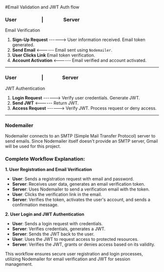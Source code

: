 #Email Validation and JWT Auth flow
### User &nbsp;&nbsp;&nbsp;&nbsp;&nbsp;&nbsp;&nbsp;&nbsp;&nbsp;&nbsp;&nbsp;&nbsp;&nbsp;&nbsp;&nbsp;&nbsp;&nbsp;&nbsp;&nbsp;&nbsp;| &nbsp;&nbsp;&nbsp;&nbsp;&nbsp;&nbsp;&nbsp;&nbsp;&nbsp;&nbsp;&nbsp;&nbsp;&nbsp;&nbsp;&nbsp; Server                                     
Email Verification

1. **Sign-Up Request**  ------>  User information received.
                                          Email token generated.
2. **Send Email**          <------  Email sent using `Nodemailer`.
3. **User Clicks Link**          Email token verification.
4. **Account Activation**  <------  Email verified and account activated.

---

### User &nbsp;&nbsp;&nbsp;&nbsp;&nbsp;&nbsp;&nbsp;&nbsp;&nbsp;&nbsp;&nbsp;&nbsp;&nbsp;&nbsp;&nbsp;&nbsp;&nbsp;&nbsp;&nbsp;&nbsp;| &nbsp;&nbsp;&nbsp;&nbsp;&nbsp;&nbsp;&nbsp;&nbsp;&nbsp;&nbsp;&nbsp;&nbsp;&nbsp;&nbsp;&nbsp;Server                                     
JWT Authentication

1. **Login Request**  ------>  Verify user credentials.
                                        Generate JWT.
2. **Send JWT**         <------  Return JWT.
3. **Access Request**  ------>  Verify JWT.
                                        Process request or deny access.

---

### Nodemailer

Nodemailer connects to an SMTP (Simple Mail Transfer Protocol) server to send emails. Since Nodemailer itself doesn't provide an SMTP server, Gmail will be used for this project.

### Complete Workflow Explanation:

**1. User Registration and Email Verification**
- **User**: Sends a registration request with email and password.
- **Server**: Receives user data, generates an email verification token.
- **Server**: Uses Nodemailer to send a verification email with the token.
- **User**: Clicks the verification link in the email.
- **Server**: Verifies the token, activates the user's account, and sends a confirmation message.

**2. User Login and JWT Authentication**
- **User**: Sends a login request with credentials.
- **Server**: Verifies credentials, generates a JWT.
- **Server**: Sends the JWT back to the user.
- **User**: Uses the JWT to request access to protected resources.
- **Server**: Verifies the JWT, grants or denies access based on its validity.

This workflow ensures secure user registration and login processes, utilizing Nodemailer for email verification and JWT for session management.